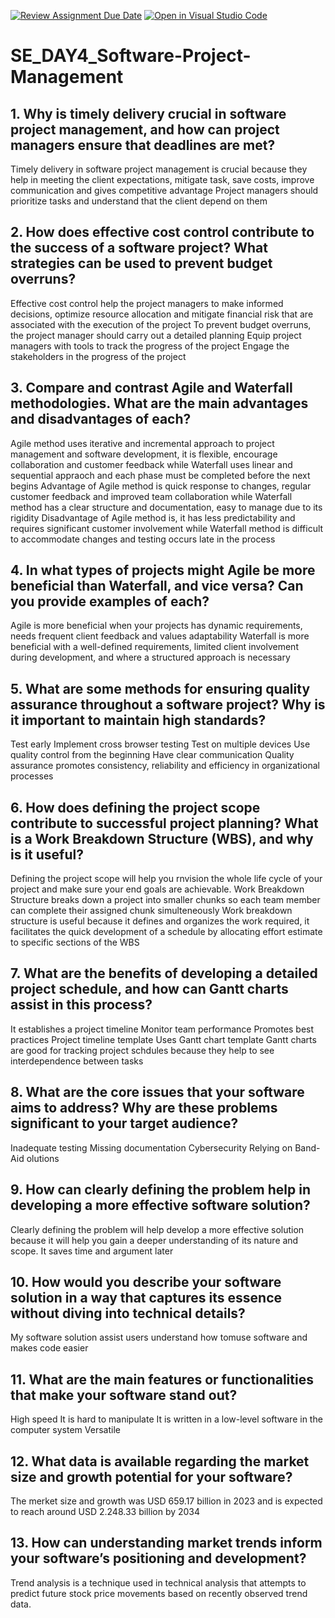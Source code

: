 [![Review Assignment Due Date](https://classroom.github.com/assets/deadline-readme-button-22041afd0340ce965d47ae6ef1cefeee28c7c493a6346c4f15d667ab976d596c.svg)](https://classroom.github.com/a/9pw6JKcu)
[![Open in Visual Studio Code](https://classroom.github.com/assets/open-in-vscode-2e0aaae1b6195c2367325f4f02e2d04e9abb55f0b24a779b69b11b9e10269abc.svg)](https://classroom.github.com/online_ide?assignment_repo_id=15661745&assignment_repo_type=AssignmentRepo)
# SE_DAY4_Software-Project-Management
## 1. Why is timely delivery crucial in software project management, and how can project managers ensure that deadlines are met?
Timely delivery in software project management is crucial because they help in meeting the client expectations, mitigate task, save costs, improve communication and gives competitive advantage
Project managers should prioritize tasks and understand that the client depend on them

## 2. How does effective cost control contribute to the success of a software project? What strategies can be used to prevent budget overruns?
Effective cost control help the project managers to make informed decisions, optimize resource allocation and mitigate financial risk that are associated with the execution of the project 
To prevent budget overruns, the project manager should carry out a detailed planning
Equip project managers with tools  to track the progress of the project
Engage the stakeholders in the progress of the project

## 3. Compare and contrast Agile and Waterfall methodologies. What are the main advantages and disadvantages of each?
Agile method uses iterative and incremental approach to project management and software development, it is flexible, encourage collaboration and customer feedback while Waterfall uses linear and sequential appraoch and each phase must be completed before the next begins
Advantage of Agile method is quick response to changes, regular customer feedback and improved team collaboration  while Waterfall method has a clear structure and documentation, easy to manage due to its rigidity
Disadvantage of Agile method is, it has less predictability and requires significant customer involvement while Waterfall method is difficult to accommodate changes and testing occurs late in the process

## 4. In what types of projects might Agile be more beneficial than Waterfall, and vice versa? Can you provide examples of each?
Agile is more beneficial when your projects has dynamic requirements, needs frequent client feedback and values adaptability
Waterfall is more beneficial with a well-defined requirements, limited client involvement during development, and where a structured approach is necessary 

## 5. What are some methods for ensuring quality assurance throughout a software project? Why is it important to maintain high standards?
Test early
Implement cross browser testing
Test on multiple devices
Use quality control from the beginning
Have clear communication
Quality assurance promotes consistency, reliability and efficiency in organizational processes

## 6. How does defining the project scope contribute to successful project planning? What is a Work Breakdown Structure (WBS), and why is it useful?
Defining the project scope will help you rnvision the whole life cycle of your project and make sure your end goals are achievable.
Work Breakdown Structure breaks down a project into smaller chunks so each team member can complete their assigned chunk simulteneously 
Work breakdown structure is useful because it defines and organizes the work required, it facilitates the quick development of a schedule by allocating effort estimate to specific sections of the WBS

## 7. What are the benefits of developing a detailed project schedule, and how can Gantt charts assist in this process?
It establishes a project timeline
Monitor team performance
Promotes best practices
Project timeline template
Uses Gantt chart template
Gantt charts are good for tracking project schdules because they help to see interdependence between tasks

## 8. What are the core issues that your software aims to address? Why are these problems significant to your target audience?
Inadequate testing
Missing documentation 
Cybersecurity 
Relying on Band-Aid olutions

## 9. How can clearly defining the problem help in developing a more effective software solution?
Clearly defining the problem will help develop a more effective solution because it will help you gain a deeper understanding of its nature and scope. It saves time and argument later 

## 10. How would you describe your software solution in a way that captures its essence without diving into technical details?
My software solution assist users understand how tomuse software and makes code easier

## 11. What are the main features or functionalities that make your software stand out?
High speed
It is hard to manipulate
It is written in a low-level software in the computer system
Versatile

## 12. What data is available regarding the market size and growth potential for your software?
The merket size and growth was USD 659.17 billion in 2023 and is expected to reach around USD 2.248.33 billion by 2034

## 13. How can understanding market trends inform your software’s positioning and development?
Trend analysis is a technique used in technical analysis that attempts to predict future stock price movements based on recently observed trend data.
